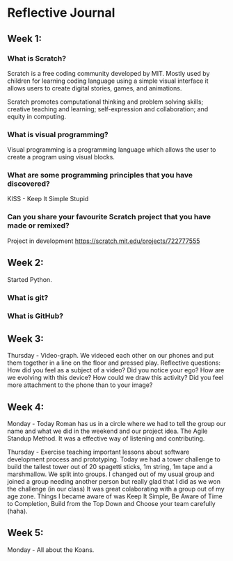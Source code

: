 # Reflective Journal

## Week 1:

### What is Scratch?
Scratch is a free coding community developed by MIT. Mostly used by children for learning coding language using a simple visual interface it allows users to create digital stories, games, and animations.

Scratch promotes computational thinking and problem solving skills; creative teaching and learning; self-expression and collaboration; and equity in computing.

### What is visual programming?
Visual programming is a programming language which allows the user to create a program using visual blocks.

### What are some programming principles that you have discovered?
KISS - Keep It Simple Stupid


### Can you share your favourite Scratch project that you have made or remixed?
Project in development
https://scratch.mit.edu/projects/722777555

## Week 2:
Started Python.

### What is git?

### What is GitHub?

## Week 3:
Thursday - Video-graph. We videoed each other on our phones and put them together in a line on the floor and pressed play.  Reflective questions: How did you feel as a subject of a video? Did you notice your ego? How are we evolving with this device? How could we draw this activity? Did you feel more attachment to the phone than to your image?

## Week 4:
Monday - Today Roman has us in a circle where we had to tell the group our name and what we did in the weekend and our project idea.  The Agile Standup Method.  It was a effective way of listening and contributing.

Thursday - Exercise teaching important lessons about software development process and prototyping. Today we had a tower challenge to build the tallest tower out of 20 spagetti sticks, 1m string, 1m tape and a marshmallow.  We split into groups. I changed out of my usual group and joined a group needing another person but really glad that I did as we won the challenge (in our class) It was great colaborating with a group out of my age zone. Things I became aware of was Keep It Simple, Be Aware of Time to Completion, Build from the Top Down and Choose your team carefully (haha). 

## Week 5:
Monday - All about the Koans.
